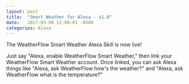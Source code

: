 ```yaml
---
layout: post
title:  "Smart Weather for Alexa - v1.0"
date:   2017-03-09 12:00:01 -0500
categories: Alexa
---
```


The WeatherFlow Smart Weather Alexa Skill is now live!

Just say "Alexa, enable WeatherFlow Smart Weather," then link your WeatherFlow Smart Weather account. Once linked, you can ask Alexa things like "Alexa, ask WeatherFlow how's the weather?" and "Alexa, ask WeatherFlow what is the temperature?"